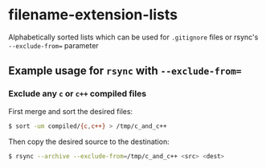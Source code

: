 # filename-extension-lists
Alphabetically sorted lists which can be used for `.gitignore` files or rsync's `--exclude-from=` parameter

## Example usage for `rsync` with `--exclude-from=`
### Exclude any `c` or `c++` compiled files
First merge and sort the desired files:
```bash
$ sort -um compiled/{c,c++} > /tmp/c_and_c++
```

Then copy the desired source to the destination:
```bash
$ rsync --archive --exclude-from=/tmp/c_and_c++ <src> <dest>
```
